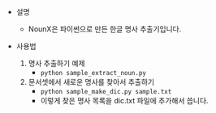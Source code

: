 - 설명
    - NounX은 파이썬으로 만든 한글 명사 추출기입니다.

- 사용법
    1. 명사 추출하기 예제
        - ```python sample_extract_noun.py```
    1. 문서셋에서 새로운 명사를 찾아서 추출하기
        - ```python sample_make_dic.py sample.txt```
        - 이렇게 찾은 명사 목록을 dic.txt 파일에 추가해서 씁니다.
